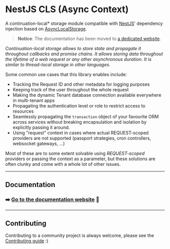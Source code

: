 # NestJS CLS (Async Context)

A continuation-local\* storage module compatible with [NestJS](https://nestjs.com/)' dependency injection based on [AsyncLocalStorage](https://nodejs.org/api/async_context.html#async_context_class_asynclocalstorage).

> **Notice**: The documentation has been moved to [a dedicated website](https://papooch.github.io/nestjs-cls/).

_Continuation-local storage allows to store state and propagate it throughout callbacks and promise chains. It allows storing data throughout the lifetime of a web request or any other asynchronous duration. It is similar to thread-local storage in other languages._

Some common use cases that this library enables include:

-   Tracking the Request ID and other metadata for logging purposes
-   Keeping track of the user throughout the whole request
-   Making the dynamic Tenant database connection available everywhere in multi-tenant apps
-   Propagating the authentication level or role to restrict access to resources
-   Seamlessly propagating the `transaction` object of your favourite ORM across services without breaking encapsulation and isolation by explicitly passing it around.
-   Using "request" context in cases where actual REQUEST-scoped providers are not supported (passport strategies, cron controllers, websocket gateways, ...)

Most of these are to some extent solvable using _REQUEST-scoped_ providers or passing the context as a parameter, but these solutions are often clunky and come with a whole lot of other issues.

---

## Documentation

### ➡️ [Go to the documentation website](https://papooch.github.io/nestjs-cls/) 📖

---

## Contributing

Contributing to a community project is always welcome, please see the [Contributing guide](./CONTRIBUTING.md) :)

